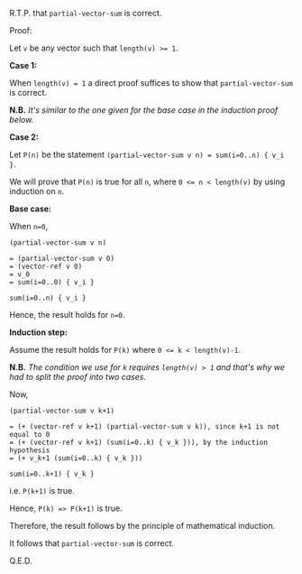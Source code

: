 R.T.P. that `partial-vector-sum` is correct.

Proof:

Let `v` be any vector such that `length(v) >= 1`.

**Case 1:**

When `length(v) = 1` a direct proof suffices to show that `partial-vector-sum`
is correct.

**N.B.** *It's similar to the one given for the base case in the induction
proof below.*

**Case 2:**

Let `P(n)` be the statement `(partial-vector-sum v n) = sum(i=0..n) { v_i }`.

We will prove that `P(n)` is true for all `n`, where `0 <= n < length(v)` by
using induction on `n`.

**Base case:**

When `n=0`,

```
(partial-vector-sum v n)

= (partial-vector-sum v 0)
= (vector-ref v 0)
= v_0
= sum(i=0..0) { v_i }

sum(i=0..n) { v_i }
```

Hence, the result holds for `n=0`.

**Induction step:**

Assume the result holds for `P(k)` where `0 <= k < length(v)-1`.

**N.B.** *The condition we use for `k` requires `length(v) > 1` and that's why
we had to split the proof into two cases.*

Now,

```
(partial-vector-sum v k+1)

= (+ (vector-ref v k+1) (partial-vector-sum v k)), since k+1 is not equal to 0
= (+ (vector-ref v k+1) (sum(i=0..k) { v_k })), by the induction hypothesis
= (+ v_k+1 (sum(i=0..k) { v_k }))

sum(i=0..k+1) { v_k }
```

i.e. `P(k+1)` is true.

Hence, `P(k) => P(k+1)` is true.

Therefore, the result follows by the principle of mathematical induction.

It follows that `partial-vector-sum` is correct.

Q.E.D.
